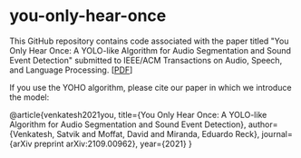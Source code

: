 # you-only-hear-once

This GitHub repository contains code associated with the paper titled "You Only Hear Once: A YOLO-like Algorithm for Audio Segmentation and Sound Event Detection" submitted to IEEE/ACM Transactions on Audio, Speech, and Language Processing. [[PDF](https://arxiv.org/abs/2109.00962)]

If you use the YOHO algorithm, please cite our paper in which we introduce the model:

@article{venkatesh2021you,
  title={You Only Hear Once: A YOLO-like Algorithm for Audio Segmentation and Sound Event Detection},
  author={Venkatesh, Satvik and Moffat, David and Miranda, Eduardo Reck},
  journal={arXiv preprint arXiv:2109.00962},
  year={2021}
}
